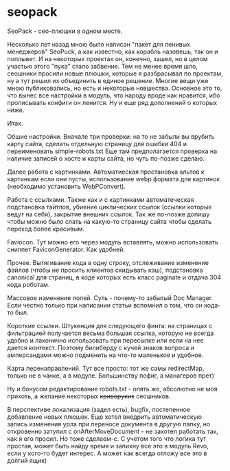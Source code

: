 # seopack
SeoPack - сео-плюшки в одном месте.

Несколько лет назад мною было написан "пакет для ленивых менеджеров" SeoPuck, а как известно, как корабль назовешь, так он и поплывет. И на некоторых проектах он, конечно, зашел, но в целом участью этого "пука" стало забвение.
Тем не менее время шло, сеошники просили новые плюшки, которые я разбрасывал по проектам, ну а тут решил их объединить в единое решение. Многие вещи уже мною публиковались, но есть и некоторые новшества. Основное это то, что вынес все настройки в модуль, что народу вроде как нравится, ибо прописывать конфиги он ленится. Ну и еще ряд дополнений о которых ниже.

Итак.

Обшие настройки.
Вначале три проверки: на то не забыли вы врубить карту сайта, сделать отдельную страницу для ошибки 404 и переименовать simple-robots.txt Еще там предполагается проверка на наличие записей о хосте и карты сайта, но чуть по-позже сделаю.

Далее работа с картинками.
Автоматиеская простановка альтов к картинкам если они пусты, использование webp формата для картинок (необходимо установить  WebPConvert).

Работа с ссылками. Также как и с картинками автоматеческая подстановка тайтлов, убиение циклических ссылок (ссылки которые ведут на себя), закрытие внешних ссылок. Так же по-позже допишу чтобы можно было слать на какую-то страницу сайта чтобы сделать переход более красивым.

Faviocon. Тут можно его через модуль вставлять, можно использовать сниппет FaviconGenerator. Как удобней.

Прочее.
Вытягивание кода в одну строку, отслеживание изменение файлов (чтобы не просить клиентов скидывать кэш), подстановка canonical для страниц, в коде которых есть класс paginate и отдача 304 кода роботам. 

Массовое изменение полей.
Суть - почему-то забытый Doc Manager. Если честно только при написании статьи вспомнил о том, что он кода-то был.

Короткие ссылки.
Штукенция для следующего финта: на страницах с фильтрацией получается весьма большая ссылка, которую не всегда удобно и лаконично использовать при пересылке или если на нее дается контекст. Поэтому билиберду с кучей знаков вопроса и амперсандами можно подменить на что-то маленькое и удобное.

Карта перенаправлений.
Тут все просто: тот же самы redirectMap, только не в чанке, а в модуле. Большинству пофиг, а манагеров прет)

Ну и бонусом редактирование robots.txt - опять же, абсолютно не моя прихоть, а желание некоторых <s>криворуких</s> сеошников.

В перспективе локализация (задел есть), bugfix, постепенное добавление новых плюшек. Еще хотел внедрить автоматическую запись изменения урла при переносе документа в другую папку, но откровенно затупил с onAfterMoveDocument - не захотел работать так, как я его просил. Но тоже сделаем-с. С учетом того что логика тут простая, может быть найду время и запихну все это в модуль Revo, если у кого-то будет интерес. А может как всегда отложу все это в долгий ящик) 
